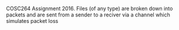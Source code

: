 COSC264 Assignment 2016.
Files (of any type) are broken down into packets and are sent from a sender to a
reciver via a channel which simulates packet loss
